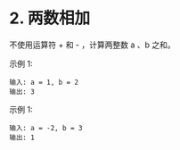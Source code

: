 # 2. 两数相加

不使用运算符 + 和 - ​​​​​​​，计算两整数 ​​​​​​​a 、b ​​​​​​​之和。





示例 1:
```
输入: a = 1, b = 2
输出: 3
```
示例 1:
```
输入: a = -2, b = 3
输出: 1
```

